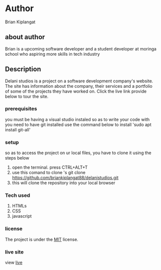 # Author
Brian Kiplangat
## about author 
Brian is a upcoming software developer and a student developer at moringa school who aspiring more skills in tech industry 
## Description
 Delani studios is a project on a software development company's website. The site has information about the company, their services and a portfolio of some of the projects they have worked on. Click the live link provide below to tour the site.
### prerequisites
you must be having a visual studio instaled so as to write your code with
you need to have git installed
use the command below to install
'sudo apt install git-all'
### setup
so as to access the project on ur local files, you have to clone it using the steps below
1. open the terminal. press CTRL+ALT+T
2. use this comand to clone 's git clone https://github.com/briankiplangat88/delanistudios.git
3. this will clone the repository  into your local browser
### Tech used
1. HTMLs
1. CSS
1. javascript
### license
The project is under the  [MIT](license) license.
### live site
view [live]( https://Briankiplangat88/delanistudios/)

